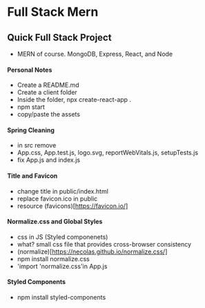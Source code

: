 # Full Stack Mern

## Quick Full Stack Project

- MERN of course. MongoDB, Express, React, and Node


#### Personal Notes
- Create a README.md
- Create a client folder
- Inside the folder, npx create-react-app .
- npm start
- copy/paste the assets

#### Spring Cleaning
- in src remove
- App.css, App.test.js, logo.svg, reportWebVitals.js, setupTests.js
- fix App.js and index.js

#### Title and Favicon
- change title in public/index.html
- replace favicon.ico in public
- resource (favicons)[https://favicon.io/]

#### Normalize.css and Global Styles
- css in JS (Styled componenets)
- what? small css file that provides cross-browser consistency
- (normalize)[https://necolas.github.io/normalize.css/]
- npm install normalize.css
- 'import 'normalize.css'in App.js

#### Styled Components
- npm install styled-components